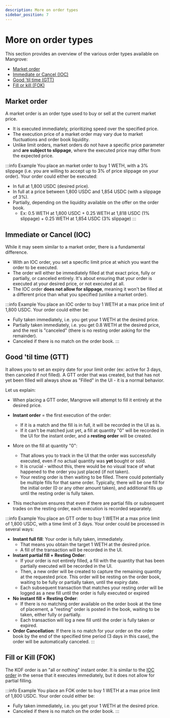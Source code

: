 ```yaml
---
description: More on order types
sidebar_position: 7
---
```



# More on order types

This section provides an overview of the various order types available on Mangrove:

* [Market order](./more-on-order-types.md#market-order)
* [Immediate or Cancel (IOC)](./more-on-order-types.md#immediate-or-cancel-ioc)
* [Good 'til time (GTT)](./more-on-order-types.md#good-til-time-gtt)
* [Fill or kill (FOK)](./more-on-order-types.md#fill-or-kill-fok)


## Market order

A market order is an order type used to buy or sell at the current market price.
* It is executed immediately, prioritizing speed over the specified price.
* The execution price of a market order may vary due to market fluctuations and order book liquidity.
* Unlike limit orders, market orders do not have a specific price parameter and **are subject to slippage**, where the executed price may differ from the expected price.

:::info Example
You place an market order to buy 1 WETH, with a 3% slippage (i.e. you are willing to accept up to 3% of price slippage on your order).
Your order could either be executed:
* In full at 1,800 USDC (desired price).
* In full at a price between 1,800 USDC and 1,854 USDC (with a slippage of 3%).
* Partially, depending on the liquidity available on the offer on the order book.
    * Ex: 0.5 WETH at 1,800 USDC + 0.25 WETH at 1,818 USDC (1% slippage) + 0.25 WETH at 1,854 USDC (3% slippage)
:::


## Immediate or Cancel (IOC)
While it may seem similar to a market order, there is a fundamental difference.

* With an IOC order, you set a specific limit price at which you want the order to be executed.
* The order will either be immediately filled at that exact price, fully or partially, or canceled entirely. It's about ensuring that your order is executed at your desired price, or not executed at all.
* The IOC order **does not allow for slippage**, meaning it won't be filled at a different price than what you specified (unlike a market order).

:::info Example
You place an IOC order to buy 1 WETH at a max price limit of 1,800 USDC.
Your order could either be:
* Fully taken immediately, i.e. you get your 1 WETH at the desired price.
* Partially taken immediately, i.e. you get 0.8 WETH at the desired price, and the rest is "canceled" (there is no resting order asking for the remainder).
* Canceled if there is no match on the order book.
:::

## Good 'til time (GTT)

It allows you to set an expiry date for your limit order (ex: active for 3 days, then canceled if not filled).
A GTT order that was created, but that has not yet been filled will always show as "Filled" in the UI - it is a normal behavior.<br />

Let us explain:

* When placing a GTT order, Mangrove will attempt to fill it entirely at the desired price.

* **Instant order** = the first execution of the order:
    * If it is a match and the fill is in full, it will be recorded in the UI as is.
    * If it can't be matched just yet, a fill at quantity "0" will be recorded in the UI for the instant order, and a **resting order** will be created.

* More on the fill at quantity "0":
    * That allows you to track in the UI that the order was successfully executed, even if no actual quantity was **yet** bought or sold.
    * It is crucial - without this, there would be no visual trace of what happened to the order you just placed (if not taken). 
    * Your resting order is then waiting to be filled. There could potentially be multiple fills for that same order. Typically, there will be one fill for the initial order (0 or any other amount taken), and  additional fills up until the resting order is fully taken.

* This mechanism ensures that even if there are partial fills or subsequent trades on the resting order, each execution is recorded separately.

:::info Example
You place an GTT order to buy 1 WETH at a max price limit of 1,800 USDC, with a time limit of 3 days.
Your order could be processed in several ways:
* **Instant full fill**: Your order is fully taken, immediately.
    * That means you obtain the target 1 WETH at the desired price.
    * A fill of the transaction will be recorded in the UI.
* **Instant partial fill + Resting Order**:
    * If your order is not entirely filled, a fill with the quantity that has been partially executed will be recorded in the UI.
    * Then, a new order will be created to capture the remaining quantity at the requested price. This order will be resting on the order book, waiting to be fully or partially taken, until the expiry date.
    * Each subsequent transaction that matches your resting order will be logged as a new fill until the order is fully executed or expired
* **No instant fill + Resting Order**:
    * If there is no matching order available on the order book at the time of placement, a "resting" order is posted in the book, waiting to be taken, either fully or partially.
    * Each transaction will log a new fill until the order is fully taken or expired.
* **Order Cancellation**: If there is no match for your order on the order book by the end of the specified time period (3 days in this case), the order will be automatically canceled.
:::

## Fill or Kill (FOK)

The KOF order is an "all or nothing" instant order.
It is similar to the [IOC order](./more-on-order-types.md#immediate-or-cancel-ioc) in the sense that it executes immediately, but it does not allow for partial filling.


:::info Example
You place an FOK order to buy 1 WETH at a max price limit of 1,800 USDC.
Your order could either be:
* Fully taken immediately, i.e. you get your 1 WETH at the desired price.
* Canceled if there is no match on the order book.
:::